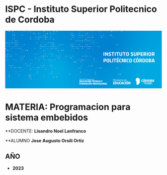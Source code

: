 # ISPC - Instituto Superior Politecnico de Cordoba  

[![Instituto](/assets/BannerElect.png)](/assets/BannerElect.png)
  
# MATERIA: Programacion para sistema embebidos

**DOCENTE: **Lisandro Noel Lanfranco**

**ALUMNO **Jose Augusto Orsili Ortiz**  

## AÑO
- **2023**